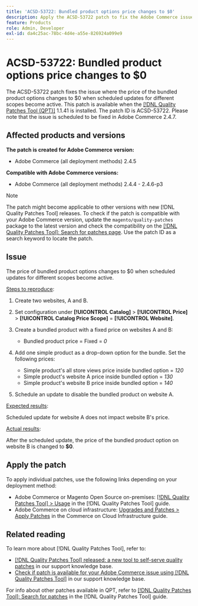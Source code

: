 ```yaml
---
title: 'ACSD-53722: Bundled product options price changes to $0'
description: Apply the ACSD-53722 patch to fix the Adobe Commerce issue where the price of the bundled product options changes to $0 when scheduled updates for different scopes become active.
feature: Products
role: Admin, Developer
exl-id: da4c25ac-78bc-4d4e-a55e-826924a099e9
---
```

# ACSD-53722: Bundled product options price changes to $0

The ACSD-53722 patch fixes the issue where the price of the bundled product options changes to $0 when scheduled updates for different scopes become active. This patch is available when the [[!DNL Quality Patches Tool (QPT)]](https://experienceleague.adobe.com/en/docs/commerce-knowledge-base/kb/announcements/commerce-announcements/magento-quality-patches-released-new-tool-to-self-serve-quality-patches) 1.1.41 is installed. The patch ID is ACSD-53722. Please note that the issue is scheduled to be fixed in Adobe Commerce 2.4.7.

## Affected products and versions

**The patch is created for Adobe Commerce version:**

* Adobe Commerce (all deployment methods) 2.4.5

**Compatible with Adobe Commerce versions:**

* Adobe Commerce (all deployment methods) 2.4.4 - 2.4.6-p3

>[!NOTE]
>
>The patch might become applicable to other versions with new [!DNL Quality Patches Tool] releases. To check if the patch is compatible with your Adobe Commerce version, update the `magento/quality-patches` package to the latest version and check the compatibility on the [[!DNL Quality Patches Tool]: Search for patches page](https://experienceleague.adobe.com/tools/commerce-quality-patches/index.html). Use the patch ID as a search keyword to locate the patch.

## Issue

The price of bundled product options changes to $0 when scheduled updates for different scopes become active.

<u>Steps to reproduce</u>:

1. Create two websites, A and B.
1. Set configuration under **[!UICONTROL Catalog]** > **[!UICONTROL Price]** > **[!UICONTROL Catalog Price Scope]** = **[!UICONTROL Website]**.
1. Create a bundled product with a fixed price on websites A and B:

    * Bundled product price = Fixed = *0*

1. Add one simple product as a drop-down option for the bundle. Set the following prices:

    * Simple product's all store views price inside bundled option = *120*
    * Simple product's website A price inside bundled option = *130*
    * Simple product's website B price inside bundled option = *140*

1. Schedule an update to disable the bundled product on website A.

<u>Expected results</u>:

Scheduled update for website A does not impact website B's price.

<u>Actual results</u>:

After the scheduled update, the price of the bundled product option on website B is changed to **$0**.

## Apply the patch

To apply individual patches, use the following links depending on your deployment method:

* Adobe Commerce or Magento Open Source on-premises: [[!DNL Quality Patches Tool] > Usage](https://experienceleague.adobe.com/docs/commerce-operations/tools/quality-patches-tool/usage.html) in the [!DNL Quality Patches Tool] guide.
* Adobe Commerce on cloud infrastructure: [Upgrades and Patches > Apply Patches](https://experienceleague.adobe.com/docs/commerce-cloud-service/user-guide/develop/upgrade/apply-patches.html) in the Commerce on Cloud Infrastructure guide.

## Related reading

To learn more about [!DNL Quality Patches Tool], refer to:

* [[!DNL Quality Patches Tool] released: a new tool to self-serve quality patches](https://experienceleague.adobe.com/en/docs/commerce-knowledge-base/kb/announcements/commerce-announcements/magento-quality-patches-released-new-tool-to-self-serve-quality-patches) in our support knowledge base.
* [Check if patch is available for your Adobe Commerce issue using [!DNL Quality Patches Tool]](/help/support-tools/patches-available-in-qpt-tool/check-patch-for-magento-issue-with-magento-quality-patches.md) in our support knowledge base.

For info about other patches available in QPT, refer to [[!DNL Quality Patches Tool]: Search for patches](https://experienceleague.adobe.com/tools/commerce-quality-patches/index.html) in the [!DNL Quality Patches Tool] guide.
